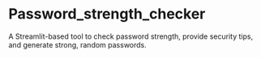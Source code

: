 # Password_strength_checker
A Streamlit-based tool to check password strength, provide security tips, and generate strong, random passwords.

